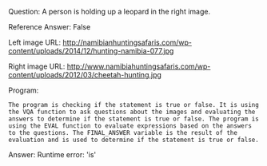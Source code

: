 Question: A person is holding up a leopard in the right image.

Reference Answer: False

Left image URL: http://namibianhuntingsafaris.com/wp-content/uploads/2014/12/hunting-namibia-077.jpg

Right image URL: http://www.namibiahuntingsafaris.com/wp-content/uploads/2012/03/cheetah-hunting.jpg

Program:

```
The program is checking if the statement is true or false. It is using the VQA function to ask questions about the images and evaluating the answers to determine if the statement is true or false. The program is using the EVAL function to evaluate expressions based on the answers to the questions. The FINAL_ANSWER variable is the result of the evaluation and is used to determine if the statement is true or false.
```
Answer: Runtime error: 'is'


